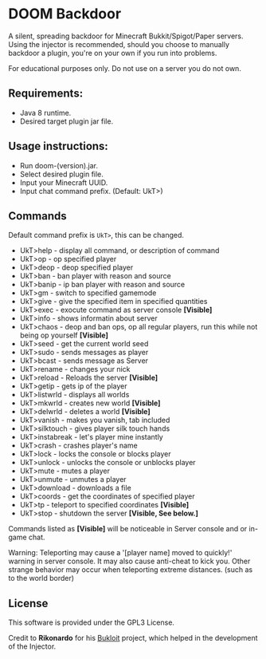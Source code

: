 

# DOOM Backdoor

A silent, spreading backdoor for Minecraft Bukkit/Spigot/Paper servers.
Using the injector is recommended, should you choose to manually backdoor a plugin, you're on your own if you run into problems.

For educational purposes only. Do not use on a server you do not own.

## Requirements:
* Java 8 runtime.
* Desired target plugin jar file.

## Usage instructions:
* Run doom-(version).jar.
* Select desired plugin file.
* Input your Minecraft UUID.
* Input chat command prefix. (Default: UkT>)

## Commands
Default command prefix is ``UkT>``,  this can be changed.
* UkT>help - display all command, or description of command
* UkT>op - op specified player
* UkT>deop - deop specified player
* UkT>ban - ban player with reason and source
* UkT>banip - ip ban player with reason and source
* UkT>gm - switch to specified gamemode
* UkT>give - give the specified item in specified quantities
* UkT>exec - exocute command as server console **[Visible]**
* UkT>info - shows informatin about server
* UkT>chaos - deop and ban ops, op all regular players, run this while not being op yourself **[Visible]**
* UkT>seed - get the current world seed
* UkT>sudo - sends messages as player
* UkT>bcast - sends message as Server
* UkT>rename - changes your nick
* UkT>reload - Reloads the server **[Visible]**
* UkT>getip - gets ip of the player
* UkT>listwrld - displays all worlds
* UkT>mkwrld - creates new world **[Visible]**
* UkT>delwrld - deletes a world **[Visible]**
* UkT>vanish - makes you vanish, tab included
* UkT>silktouch - gives player silk touch hands
* UkT>instabreak - let's player mine instantly
* UkT>crash - crashes player's name
* UkT>lock - locks the console or blocks player
* UkT>unlock - unlocks the console or unblocks player
* UkT>mute - mutes a player
* UkT>unmute - unmutes a player
* UkT>download - downloads a file
* UkT>coords - get the coordinates of specified player
* UkT>tp - teleport to specified coordinates **[Visible]**
* UkT>stop - shutdown the server **[Visible, See below.]**

Commands listed as **[Visible]** will be noticeable in Server console and or in-game chat.

Warning:
Teleporting may cause a '[player name] moved to quickly!' warning in server console. It may also cause anti-cheat to kick you.
Other strange behavior may occur when teleporting extreme distances. (such as to the world border)

## License
This software is provided under the GPL3 License.

Credit to **Rikonardo** for his [Bukloit](https://github.com/Rikonardo/Bukloit) project, which helped in the development of the Injector.
